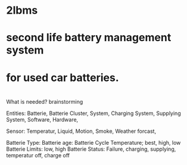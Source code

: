 # 2lbms
# second life battery management system
# for used car batteries.
# 
What is needed? brainstorming

Entities: Batterie, Batterie Cluster, System, Charging System, Supplying System, Software, Hardware, 

Sensor: Temperatur, Liquid, Motion, Smoke, Weather forcast, 


Batterie Type: 
Batterie age:
Batterie Cycle
Temperature; best, high, low
Batterie Limits: low, high
Batterie Status: Failure, charging, supplying, temperatur off, charge off




